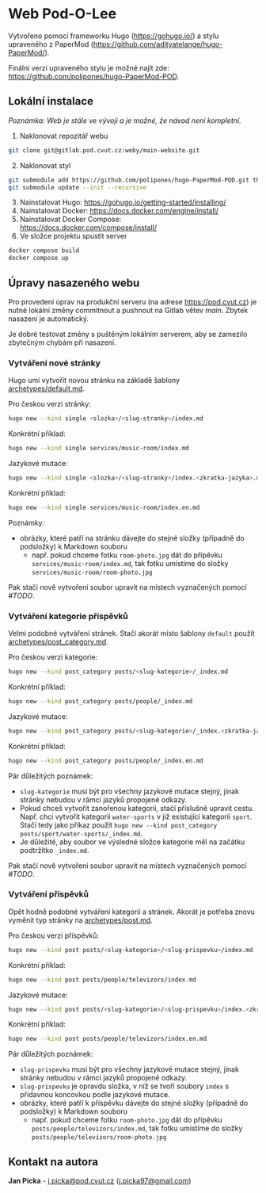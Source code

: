 # Web Pod-O-Lee

Vytvořeno pomocí frameworku Hugo (https://gohugo.io/) a stylu upraveného z PaperMod (https://github.com/adityatelange/hugo-PaperMod/).

Finální verzi upraveného stylu je možné najít zde: https://github.com/polipones/hugo-PaperMod-POD.

## Lokální instalace

_Poznámka: Web je stále ve vývoji a je možné, že návod není kompletní._

1. Naklonovat repozitář webu

```bash
git clone git@gitlab.pod.cvut.cz:weby/main-website.git
```

2. Naklonovat styl

```bash
git submodule add https://github.com/polipones/hugo-PaperMod-POD.git themes/POD --depth=1
git submodule update --init --recursive
```

3. Nainstalovat Hugo: https://gohugo.io/getting-started/installing/
4. Nainstalovat Docker: https://docs.docker.com/engine/install/
5. Nainstalovat Docker Compose: https://docs.docker.com/compose/install/
6. Ve složce projektu spustit server

```bash
docker compose build
docker compose up
```

## Úpravy nasazeného webu

Pro provedení úprav na produkční serveru (na adrese https://pod.cvut.cz) je nutné lokální změny commitnout a pushnout na Gitlab větev _main_. Zbytek nasazení je automatický.

Je dobré testovat změny s puštěným lokálním serverem, aby se zamezilo zbytečným chybám při nasazení.

### Vytváření nové stránky

Hugo umí vytvořit novou stránku na základě šablony [archetypes/default.md](archetypes/default.md).

Pro českou verzi stránky:

```bash
hugo new --kind single <slozka>/<slug-stranky>/index.md
```

Konkrétní příklad:

```bash
hugo new --kind single services/music-room/index.md
```

Jazykové mutace:

```bash
hugo new --kind single <slozka>/<slug-stranky>/index.<zkratka-jazyka>.md
```

Konkrétní příklad:

```bash
hugo new --kind single services/music-room/index.en.md
```

Poznámky:

- obrázky, které patří na stránku dávejte do stejné složky (případně do podsložky) k Markdown souboru
  - např. pokud chceme fotku `room-photo.jpg` dát do přípěvku `services/music-room/index.md`, tak fotku umístíme do složky `services/music-room/room-photo.jpg`

Pak stačí nově vytvoření soubor upravit na místech vyznačených pomocí _#TODO_.

### Vytváření kategorie příspěvků

Velmi podobné vytváření stránek. Stačí akorát místo šablony `default` použít [archetypes/post_category.md](archetypes/post_category.md).

Pro českou verzi kategorie:

```bash
hugo new --kind post_category posts/<slug-kategorie>/_index.md
```

Konkrétní příklad:

```bash
hugo new --kind post_category posts/people/_index.md
```

Jazykové mutace:

```bash
hugo new --kind post_category posts/<slug-kategorie>/_index.<zkratka-jazyka>.md
```

Konkrétní příklad:

```bash
hugo new --kind post_category posts/people/_index.en.md
```

Pár důležitých poznámek:

- `slug-kategorie` musí být pro všechny jazykové mutace stejný, jinak stránky nebudou v rámci jazyků propojené odkazy.
- Pokud chceš vytvořit zanořenou kategorii, stačí příslušně upravit cestu. Např. chci vytvořit kategorii `water-sports` v již existující kategorii `sport`. Stačí tedy jako příkaz použít `hugo new --kind post_category posts/sport/water-sports/_index.md`.
- Je důležité, aby soubor ve výsledné složce kategorie měl na začátku podtržítko `_index.md`.

Pak stačí nově vytvoření soubor upravit na místech vyznačených pomocí _#TODO_.

### Vytváření příspěvků

Opět hodně podobné vytváření kategorií a stránek. Akorát je potřeba znovu vyměnit typ stránky na [archetypes/post.md](archetypes/post.md).

Pro českou verzi příspěvků:

```bash
hugo new --kind post posts/<slug-kategorie>/<slug-prispevku>/index.md
```

Konkrétní příklad:

```bash
hugo new --kind post posts/people/televizors/index.md
```

Jazykové mutace:

```bash
hugo new --kind post posts/<slug-kategorie>/<slug-prispevku>/index.<zkratka-jazyka>.md
```

Konkrétní příklad:

```bash
hugo new --kind post posts/people/televizors/index.en.md
```

Pár důležitých poznámek:

- `slug-prispevku` musí být pro všechny jazykové mutace stejný, jinak stránky nebudou v rámci jazyků propojené odkazy.
- `slug-prispevku` je opravdu složka, v níž se tvoří soubory `index` s přídavnou koncovkou podle jazykové mutace.
- obrázky, které patří k příspěvku dávejte do stejné složky (případně do podsložky) k Markdown souboru
  - např. pokud chceme fotku `room-photo.jpg` dát do přípěvku `posts/people/televizors/index.md`, tak fotku umístíme do složky `posts/people/televizors/room-photo.jpg`

## Kontakt na autora

**Jan Picka** - j.picka@pod.cvut.cz (j.picka97@gmail.com)
